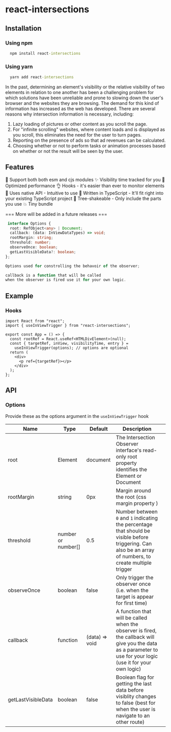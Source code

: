 # react-intersections

## Installation

### Using npm

```cmd
  npm install react-intersections
```

### Using yarn

```cmd
  yarn add react-intersections
```

In the past, determining an element's visibility or the relative visibility of two elements in relation to one another has been a challenging problem for which solutions have been unreliable and prone to slowing down the user's browser and the websites they are browsing. The demand for this kind of information has increased as the web has developed. There are several reasons why intersection information is necessary, including:

1. Lazy loading of pictures or other content as you scroll the page.
2. For "infinite scrolling" websites, where content loads and is displayed as you scroll, this eliminates the need for the user to turn pages.
3. Reporting on the presence of ads so that ad revenues can be calculated.
4. Choosing whether or not to perform tasks or animation processes based on whether or not the result will be seen by the user.

## Features

🚸 Support both both esm and cjs modules
✨ Visibility time tracked for you
🚀 Optimized performance
👌 Hooks - it's easier than ever to monitor elements
👥 Uses native API - Intuitive to use
📝 Written in TypeScript - It'll fit right into your existing TypeScript project
🌳 Tree-shakeable - Only include the parts you use
💥 Tiny bundle

=== More will be added in a future releases ===

```ts
 interface Options {
  root: RefObject<any> | Document;
  callback: (data: InViewDataTypes) => void;
  rootMargin: string;
  threshold: number;
  observeOnce: boolean;
  getLastVisibleData?: boolean;
};

Options used for constrolling the behavoir of the observer;

callback is a function that will be called
when the observer is fired use it for your own logic.

```

## Example

### Hooks

```tsx
import React from "react";
import { useInViewTrigger } from "react-intersections";

export const App = () => {
  const rootRef = React.useRef<HTMLDivElement>(null);
  const { targetRef, inView, visibilityTime, entry } =
    useInViewTrigger(options); // options are optional
  return (
    <div>
      <p ref={targetRef}></p>
    </div>
  );
};
```

## API

### Options

Provide these as the options argument in the `useInViewTrigger` hook

| Name               | Type               | Default        | Description                                                                                                                                                     |     |
| ------------------ | ------------------ | -------------- | --------------------------------------------------------------------------------------------------------------------------------------------------------------- | --- |
| root               | Element            | document       | The Intersection Observer interface's read-only root property identifies the Element or Document                                                                |     |
| rootMargin         | string             | 0px            | Margin around the root (css margin property )                                                                                                                   |     |
| threshold          | number or number[] | 0.5            | Number between `0` and `1` indicating the percentage that should be visible before triggering. Can also be an array of numbers, to create multiple trigger      |     |
| observeOnce        | boolean            | false          | Only trigger the observer once (i.e. when the target is appear for first time)                                                                                  |     |
| callback           | function           | (data) => void | A function that will be called when the observer is fired, the callback will give you the data as a parameter to use for your logic (use it for your own logic) |     |
| getLastVisibleData | boolean            | false          | Boolean flag for getting the last data before visiblity changes to false (best for when the user is navigate to an other route)                                 |     |
